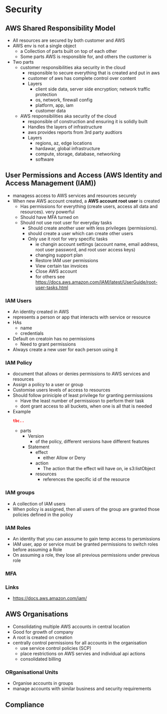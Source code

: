 # Security

## AWS Shared Responsibility Model

- All resources are secured by both customer and AWS
- AWS env is not a single object
  - a Collection of parts built on top of each other
  - Some parts AWS is responsible for, and others the customer is
- Two parts 
  - customer responsibilities aka security in the cloud
    - responsible to secure everything that is created and put in aws
    - customer of aws has complete control over content
    - Layers
      - client side data, server side encryption; network traffic protection
      - os, network, firewall config
      - platform, app, iam
      - customer data
  - AWS responsibilities aka security of the cloud
    - responsible of construction and ensuring it is solidly built
    - Handles the layers of infrastructure
    - aws provides reports from 3rd party audtiors
    - Layers
      - regions, az, edge locations
      - hardawar, global infrastructure
      - compute, storage, database, networking
      - software

## User Permissions and Access (AWS Identity and Access Management (IAM))

- managess access to AWS services and resources securely
- When new AWS account created, a **AWS account root user** is created
  - Has permissions for everything (create users, access all data and resources). very powerful
  - Should have MFA turned on 
  - Should not use root user for everyday tasks
    - Should create another user with less privileges (permissions). 
    - should create a user which can create other users
    - Only use it root for very specific tasks
      - ie changin account settings (account name, email address, root user password, and root user access keys)
      - changing support plan
      - Restore IAM user permissions
      - View certain tax invoices
      - Close AWS account
      - for others see https://docs.aws.amazon.com/IAM/latest/UserGuide/root-user-tasks.html

### IAM Users

- An identity created in AWS
- represents a person or app that interacts with service or resource
- HAs 
  - name 
  - credentials
- Default on creatoin has no permissions
  - Need to grant permissions
- Always create a new user for each person using it

### IAM Policy

- document that allows or denies permissions to AWS services and resources
- Assign a policy to a user or group
- Customise users levels of access to resources
- Should follow priniciple of least privilege for granting permisssions
  - Have the least number of permissiosn to perform their task
  - dont grant access to all buckets, when one is all that is needed
- Example 
  ```json
  tbc..

  ```
  - parts
    - Version
      - of the policy, different versions have different features
    - Statement
      - effect
        - either Allow or Deny
      - action
        - The action that the effect will have on, ie s3:listObject
      - resources
        - references the specific id of the resource

### IAM groups

- A collection of IAM users
- When policy is assigned, then all users of the group are granted those policies defined in the policy

### IAM Roles

- An identity that you can asssume to gain temp access to persmissions
- IAM user, app or service must be granted permissions to switch roles before assuming a Role
- On assuming a role, they lose all previous permissions under previous role

### MFA

### Links 

- https://docs.aws.amazon.com/iam/

## AWS Organisations

- Consolidating multiple AWS accounts in central location
- Good for growth of company
- A root is created on creation
- centrally control permissions for all accounts in the organisation
  - use service control policies (SCP)
  - place restrictions on AWS servies and individual api actions
  - consolidated billing

### ORganisational Units

- Organise accounts in groups
- manage accounts with similar business and security requirements

## Compliance

